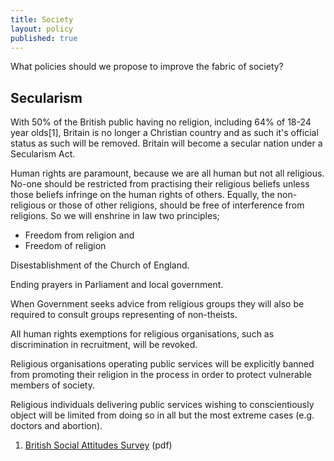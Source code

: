 ```yaml
---
title: Society
layout: policy
published: true
---
```


What policies should we propose to improve the fabric of society?

## Secularism

With 50% of the British public having no religion, including 64% of 18-24 year olds[1], Britain is no longer a Christian country and as such it's official status as such will be removed. Britain will become a secular nation under a Secularism Act.

Human rights are paramount, because we are all human but not all religious. No-one should be restricted from practising their religious beliefs unless those beliefs infringe on the human rights of others. Equally, the non-religious or those of other religions, should be free of interference from religions. So we will enshrine in law two principles;
* Freedom from religion and
* Freedom of religion

Disestablishment of the Church of England.

Ending prayers in Parliament and local government.

When Government seeks advice from religious groups they will also be required to consult groups representing of non-theists.

All human rights exemptions for religious organisations, such as discrimination in recruitment, will be revoked.

Religious organisations operating public services will be explicitly banned from promoting their religion in the process in order to protect vulnerable members of society.

Religious individuals delivering public services wishing to conscientiously object will be limited from doing so in all but the most extreme cases (e.g. doctors and abortion). 

1. [British Social Attitudes Survey](http://ir2.flife.de/data/natcen-social-research/igb_html/pdf/chapters/BSA28_12Religion.pdf) (pdf)
